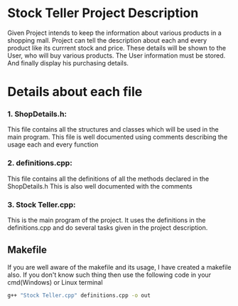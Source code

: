 # Stock Teller Project Description

Given Project intends to keep the information about various products in a shopping mall. Project can tell the description about each
and every product like its currrent stock and price. These details will be shown to the User, who will buy various products. The User
information must be stored. And finally display his purchasing details.

# Details about each file
### 1. ShopDetails.h: 
  This file contains all the structures and classes which will be used in the main program.
  This file is well documented using comments describing the usage each and every function

### 2. definitions.cpp: 
  This file contains all the definitions of all the methods declared in the ShopDetails.h
  This is also well documented with the comments
  
### 3. Stock Teller.cpp: 
  This is the main program of the project. It uses the definitions in the definitions.cpp and do several tasks given in the project description.
  
## Makefile
  If you are well aware of the makefile and its usage, I have created a makefile also.
  If you don't know such thing then use the following code in your cmd(Windows) or Linux terminal
  ```bash
  g++ "Stock Teller.cpp" definitions.cpp -o out
  ```

